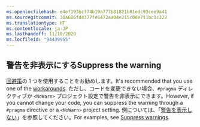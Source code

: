 ```yaml
---
ms.openlocfilehash: e4ef193bcf74b19a777b81821b81edc93cee9a41
ms.sourcegitcommit: 30a686fd4377fe6472aa04e215c0de711bc1c322
ms.translationtype: HT
ms.contentlocale: ja-JP
ms.lasthandoff: 11/10/2020
ms.locfileid: "94439955"
---
```

## <a name="suppress-the-warning"></a><span data-ttu-id="3dc55-101">警告を非表示にする</span><span class="sxs-lookup"><span data-stu-id="3dc55-101">Suppress the warning</span></span>

<span data-ttu-id="3dc55-102">[回避策](#workarounds)の 1 つを使用することをお勧めします。</span><span class="sxs-lookup"><span data-stu-id="3dc55-102">It's recommended that you use one of the [workarounds](#workarounds).</span></span> <span data-ttu-id="3dc55-103">ただし、コードを変更できない場合、`#pragma` ディレクティブか `<NoWarn>` プロジェクト設定で警告を非表示にできます。</span><span class="sxs-lookup"><span data-stu-id="3dc55-103">However, if you cannot change your code, you can suppress the warning through a `#pragma` directive or a `<NoWarn>` project setting.</span></span> <span data-ttu-id="3dc55-104">例については、「[警告を表示しない](~/docs/core/compatibility/syslib-obsoletions.md#suppress-warnings)」を参照してください。</span><span class="sxs-lookup"><span data-stu-id="3dc55-104">For examples, see [Suppress warnings](~/docs/core/compatibility/syslib-obsoletions.md#suppress-warnings).</span></span>
